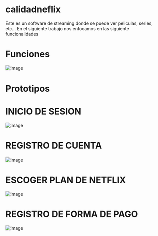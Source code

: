 # calidadneflix
Este es un software de streaming donde se puede ver peliculas, series, etc...
En el siguiente trabajo nos enfocamos en las siguiente funcionalidades

# Funciones

![image](https://user-images.githubusercontent.com/78560599/137050460-20121a0d-734f-4f69-936c-2cfaf0d09539.png)

# Prototipos
# INICIO DE SESION
![image](https://user-images.githubusercontent.com/78560599/137050587-8e781606-4907-4455-9bf4-f8b7c2b54c02.png)
# REGISTRO DE CUENTA

![image](https://user-images.githubusercontent.com/78560599/137050874-19cfe1fd-a3b6-49e2-b17d-934e32a30f75.png)
# ESCOGER PLAN DE NETFLIX

![image](https://user-images.githubusercontent.com/78560599/137050934-c0d106b3-6b85-43b9-915b-52dbde0bfbe0.png)
# REGISTRO DE FORMA DE PAGO

![image](https://user-images.githubusercontent.com/78560599/137050976-6193ddbb-4d27-4482-b1ab-e14ad1977707.png)
